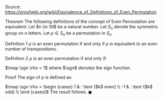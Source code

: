 # 

Source: https://proofwiki.org/wiki/Equivalence_of_Definitions_of_Even_Permutation



Theorem
The following definitions of the concept of Even Permutation are equivalent:
Let $n \in \N$ be a natural number.
Let $S_n$ denote the symmetric group on $n$ letters.
Let $\rho \in S_n$ be a permutation in $S_n$.

Definition $1$
$\rho$ is an even permutation if and only if $\rho$ is equivalent to an even number of transpositions.

Definition $2$
$\rho$ is an even permutation if and only if:

$\map \sgn \rho = 1$
where $\sgn$ denotes the sign function.


Proof
The sign of $\rho$ is defined as:

$\map \sgn \rho = \begin {cases} 1 & : \text {$k$ even} \\ -1 & : \text {$k$ odd} \\ \end {cases}$
The result follows.
$\blacksquare$





